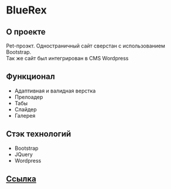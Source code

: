 # BlueRex

## О проекте

Pet-проэкт. Одностраничный сайт сверстан с использованием Bootstrap.
<br>Так же сайт был интегрирован в CMS Wordpress

## Функционал

- Адаптивная и валидная верстка
- Прелоадер
- Табы
- Слайдер
- Галерея

## Стэк технологий

- Bootstrap
- JQuery
- Wordpress

## <a href="https://antonbinom.github.io/bootstrap-template/#">Ссылка</a>
